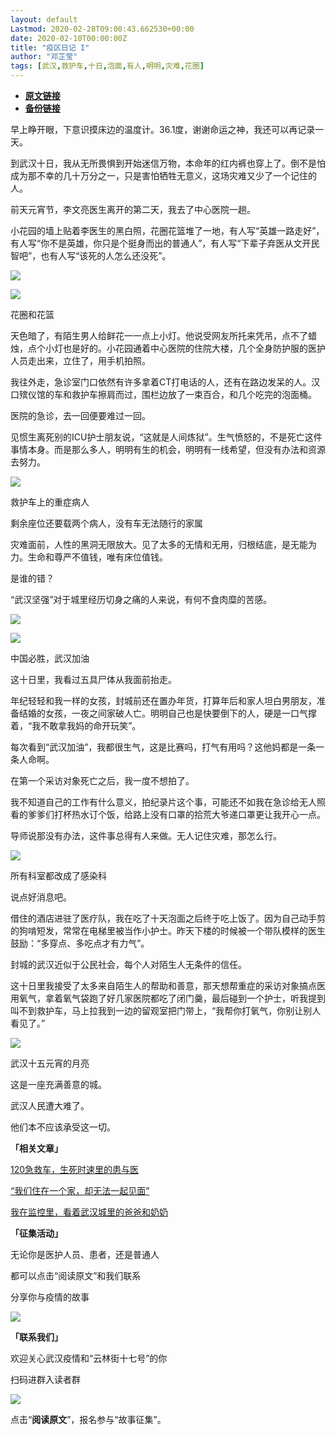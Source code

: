 ```yaml
---
layout: default
Lastmod: 2020-02-28T09:00:43.662530+00:00
date: 2020-02-10T00:00:00Z
title: "疫区日记 I"
author: "邓芷莹"
tags: [武汉,救护车,十日,泡面,有人,明明,灾难,花圈]
---
```


* [**原文链接**](http://mp.weixin.qq.com/s?__biz=MzIwMDE0MTY2Nw==&mid=2247483857&idx=1&sn=79404ff08a7cf8eaee90b10b64506b81&chksm=9680ffdda1f776cbb548e8b8851e9eadcd7f8b07fca6f300187c33d965552e00e8882865b243#rd)
* [**备份链接**](http://archive.ph/Umvfs)


早上睁开眼，下意识摸床边的温度计。36.1度，谢谢命运之神，我还可以再记录一天。  

到武汉十日，我从无所畏惧到开始迷信万物，本命年的红内裤也穿上了。倒不是怕成为那不幸的几十万分之一，只是害怕牺牲无意义，这场灾难又少了一个记住的人。

前天元宵节，李文亮医生离开的第二天，我去了中心医院一趟。

小花园的墙上贴着李医生的黑白照，花圈花篮堆了一地，有人写“英雄一路走好”，有人写“你不是英雄，你只是个挺身而出的普通人”，有人写“下辈子弃医从文开民智吧”，也有人写“该死的人怎么还没死”。

![](/images/post/4bd6a6dd308bb54996e8c9048a38d9fc.jpg)

![](/images/post/a85820ff813d102aadb2648b5f2c3bcb.jpg)

花圈和花篮  

天色暗了，有陌生男人给鲜花一一点上小灯。他说受网友所托来凭吊，点不了蜡烛，点个小灯也是好的。小花园通着中心医院的住院大楼，几个全身防护服的医护人员走出来，立住了，用手机拍照。

我往外走，急诊室门口依然有许多拿着CT打电话的人，还有在路边发呆的人。汉口殡仪馆的车和救护车擦肩而过，围栏边放了一束百合，和几个吃完的泡面桶。

医院的急诊，去一回便要难过一回。

见惯生离死别的ICU护士朋友说，“这就是人间炼狱”。生气愤怒的，不是死亡这件事情本身。而是那么多人，明明有生的机会，明明有一线希望，但没有办法和资源去努力。

![](/images/post/861944d8cab2aa8261e6c4dd25b79d65.jpg)

救护车上的重症病人

剩余座位还要载两个病人，没有车无法随行的家属  

灾难面前，人性的黑洞无限放大。见了太多的无情和无用，归根结底，是无能为力。生命和尊严不值钱，唯有床位值钱。

是谁的错？

“武汉坚强”对于城里经历切身之痛的人来说，有何不食肉糜的苦感。

![](/images/post/4ce9e1ab2ce10e15f9add234a01abf9a.jpg)

![](/images/post/bfaed6de890103467a8a35423b61b946.jpg)

中国必胜，武汉加油  

这十日里，我看过五具尸体从我面前抬走。

年纪轻轻和我一样的女孩，封城前还在置办年货，打算年后和家人坦白男朋友，准备结婚的女孩，一夜之间家破人亡。明明自己也是快要倒下的人，硬是一口气撑着，“我不敢拿我妈的命开玩笑”。

每次看到“武汉加油”，我都很生气，这是比赛吗，打气有用吗？这他妈都是一条一条人命啊。

在第一个采访对象死亡之后，我一度不想拍了。

我不知道自己的工作有什么意义，拍纪录片这个事，可能还不如我在急诊给无人照看的爹爹们打杯热水订个饭，给路上没有口罩的拾荒大爷递口罩更让我开心一点。

导师说那没有办法，这件事总得有人来做。无人记住灾难，那怎么行。

![](/images/post/0455acd47a00bafadd78e26684a39517.jpg)

所有科室都改成了感染科

说点好消息吧。

借住的酒店进驻了医疗队，我在吃了十天泡面之后终于吃上饭了。因为自己动手剪的狗啃短发，常常在电梯里被当作小护士。昨天下楼的时候被一个带队模样的医生鼓励：“多穿点、多吃点才有力气”。

封城的武汉近似于公民社会，每个人对陌生人无条件的信任。

这十日里我接受了太多来自陌生人的帮助和善意，那天想帮重症的采访对象搞点医用氧气，拿着氧气袋跑了好几家医院都吃了闭门羹，最后碰到一个护士，听我提到叫不到救护车，马上拉我到一边的留观室把门带上，“我帮你打氧气，你别让别人看见了。”

![](/images/post/1261a1d9c6e1c7c9ea2b75171ed226c0.jpg)

武汉十五元宵的月亮  

这是一座充满善意的城。

武汉人民遭大难了。

他们本不应该承受这一切。

**「相关文章」**

[120急救车，生死时速里的患与医](http://mp.weixin.qq.com/s?__biz=MzIwMDE0MTY2Nw==&mid=2247483815&idx=1&sn=8cdc2c8b0cec4e88367c0a42138ba0d9&chksm=9680ffaba1f776bd2e0af000c39bf877fc9b430d6ce5dc29045f665918b17a847ab81cc86451&scene=21#wechat_redirect)  

  

[“我们住在一个家，却无法一起见面”](http://mp.weixin.qq.com/s?__biz=MzIwMDE0MTY2Nw==&mid=2247483796&idx=1&sn=f7b78824eadac66b52417f49f5ba9445&chksm=9680ff98a1f7768ed1f3a763ab11b2d45e981658e8b7bbc6fa9dafe3e20b3a0b96f9a690bf6d&scene=21#wechat_redirect)  

  

[我在监控里，看着武汉城里的爸爸和奶奶](http://mp.weixin.qq.com/s?__biz=MzIwMDE0MTY2Nw==&mid=2247483768&idx=1&sn=bf5db5a0be43b22799534d6352f022a4&chksm=9680ff74a1f77662c6ae9ec9710e6dcc9256292dcc677b9b7fd653351f40a738e397acbd58ab&scene=21#wechat_redirect)  

  

**「征集活动」**

无论你是医护人员、患者，还是普通人  

都可以点击“阅读原文”和我们联系

分享你与疫情的故事

  

![](/images/post/3a42482b695ccdea6e871da8962b0605.jpg)

  

**「联系我们」**

欢迎关心武汉疫情和“云林街十七号”的你

扫码进群入读者群

![](/images/post/cba028ef738de3d9e95f025a07bc487d.jpg)

  

点击“**阅读原文**”，报名参与“故事征集”。


